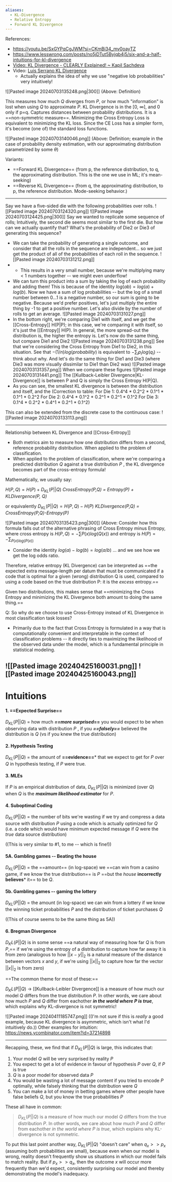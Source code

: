 ```yaml
---
aliases:
  - KL-Divergence
  - Relative Entropy
  - Forward KL Divergence
---
```

References:
- https://youtu.be/SxGYPqCgJWM?si=CKmBi34_mv0oayTZ
- https://www.lesswrong.com/posts/no5jDTut5Byjqb4j5/six-and-a-half-intuitions-for-kl-divergence
- [Video: KL Divergence - CLEARLY Explained! ~ Kapil Sachdeva](https://youtu.be/9_eZHt2qJs4?si=SveGupYXpPJ5VOHe)
- Video: [Luis Serrano KL Divergence](https://www.youtube.com/watch?v=sjgZxuCm_8Q&list=WL&index=24&t=9s)
	- Actually explains the idea of why we use "negative lob probabilities" very intuitively!

![[Pasted image 20240703135248.png|300]]
(Above: Definition)

This measures how much $Q$ diverges from $P$, or how much "information" is lost when using $Q$ to approximate $P$. KL Divergence is in the \[0, $\infty$\], and 0 only if p=q.
Captures distances between probability distributions. It is a ==non-symmetric measure==.
Minimizing the Cross Entropy Loss is equivalent to minimizing the KL loss. Since the CE Loss has a simpler form, it's become (one of) the standard loss functions.

![[Pasted image 20240703140046.png]]
(Above: Definition; example in the case of probability density estimation, with our approximating distribution parametrized by some $\theta$)

Variants:
- ==Forward KL Divergence== (from p, the reference distribution, to q, the approximating distribution. This is the one we use in ML; it's mean-seeking)
- ==Reverse KL Divergence== (from q, the approximating distribution, to p, the reference distribution. Mode-seeking behavior.)

---

Say we have a five-sided die with the following probabilities over rolls.
![[Pasted image 20240703124320.png]]
![[Pasted image 20240703124425.png|300]]
Say we wanted to replicate some sequence of rolls; Intuitively, the second die seems most similar to the first die. But how can we actually quantify that? What's the probability of Die2 or Die3 of generating this sequence?
- We can take the probability of generating a single outcome, and consider that all the rolls in the sequence are independent... so we just get the product of all of the probabilities of each roll in the sequence. 
![[Pasted image 20240703131212.png]]
- - This results in a very small number, because we're multiplying many < 1 numbers together -- we might even underflow! 
- We can turn this product into a sum by taking the log of each probability and adding them! This is because of the identity $log(ab) = log(a) + log(b)$. Now we have a sum of log probabilities -- but the log of a small number between 0...1 is a negative number, so our sum is going to be negative. Because we'd prefer positives, let's just multiply the entire thing by -1 to get a positive number. Let's also divide by the number of rolls to get an average.
![[Pasted image 20240703131027.png]]
- In the bottom right, we're comparing Die1 with itself, and we get the [[Cross-Entropy]] H(P|P); in this case, we're comparing it with itself, so it's just the [[Entropy]] H(P). In general, the more spread-out the distribution is, the higher the entropy is.
Let's now do the same thing, but compare Die1 and Die2
![[Pasted image 20240703131238.png]]
See that we're considering the Cross Entropy from Die1 to Die2, in this situation. See that $-(1/n)log(probability)$ is equivalent to $-\sum_i{p_ilog(q_i)}$ -- think about why.
And let's do the same thing for Die1 and Die3 (where Die3 was more visually dissimilar to Die1 than Die2 was)
![[Pasted image 20240703131357.png]]
When we compare these figures
![[Pasted image 20240703131441.png]]
The [[Kullback-Leibler Divergence|KL-Divergence]] is between P and Q is simply the Cross Entropy H(P|Q).
- As you can see, the smallest KL divergence is between the distribution and itself, and the 
(Correction to table: For Die 1: 0.4^4 * 0.2^2 * 0.1^1 * 0.1^1 * 0.2^2 For Die 2: 0.4^4 * 0.1^2 * 0.2^1 * 0.2^1 * 0.1^2 For Die 3: 0.1^4 * 0.2^2 * 0.4^1 * 0.2^1 * 0.1^2)

This can also be extended from the discrete case to the continuous case:
![[Pasted image 20240703133113.png]]


- ---
Relationship between KL Divergence and [[Cross-Entropy]]
- Both metrics aim to measure how one distribution differs from a second, reference probability distribution. When applied to the problem of classification.
- When applied to the problem of classification, where we're comparing a predicted distribution $Q$ against a true distribution $P$ , the KL divergence becomes part of the cross-entropy formula!

Mathematically, we usually say:

$H(P, Q) = H(P) + D_{KL}(P||Q)$ 
*CrossEntropy(P,Q) = Entropy(P) + KLDivergence(P, Q)*

or equivalently
$D_{KL}(P||Q) = H(P,Q) -  H(P)$ 
*KLDivergence(P,Q) = CrossEntropy(P,Q)-Entropy(P)*

![[Pasted image 20240703135423.png|300]]
(Above: Consider how this formula falls out of the alternative phrasing of Cross Entropy minus Entropy, where cross entropy is $H(P,Q) = -\sum{P(x)log(Q(x))}$  and entropy is $H(P) = -\sum_{P(x)log(P(x))}$ 
- Consider the identity $log(a) - log(b)  = log(a/b)$ ... and we see how we get the log odds ratio.

Therefore, relative entropy (KL Divergence) can be interpreted as ==the expected extra message-length per datum that must be communicated if a code that is optimal for a given (wrong) distribution Q is used, compared to using a code based on the true distribution P: it is the _excess_ entropy.==

Given two distributions, this makes sense that ==minimizing the Cross Entropy and minimizing the KL Divergence both amount to doing the same thing.==

Q: So why do we choose to use Cross-Entropy instead of KL Divergence in most classification task losses?
- Primarily due to the fact that Cross Entropy is formulated in a way that is computationally convenient and interpretable in the context of classification problems -- it directly ties to maximizing the likelihood of the observed data under the model, which is a fundamental principle in statistical modeling.


![[Pasted image 20240425160031.png]]
![[Pasted image 20240425160043.png]]
----

# Intuitions
#### 1. ==Expected Surprise==

$D_{KL}(P||Q)$  = how much ***==more surprised*==** you would expect to be when observing data with distribution $P$ , if you ***==falsely==*** believed the distribution is $Q$ (vs if you knew the true distribution)

#### 2. Hypothesis Testing

$D_{KL}(P||Q)$  = the amount of **==evidence==*** that we expect to get for $P$ over $Q$ in hypothesis testing, if $P$ were true.

#### 3. MLEs

If $P$ is an empirical distribution of data, $D_{KL}(P||Q)$ is minimized (over $Q$) when $Q$ is the ***maximum likelihood estimator*** for $P$.

#### 4. Suboptimal Coding

$D_{KL}(P||Q)$  = the number of bits we're wasting if we try and compress a data source with distribution $P$ using a code which is actually optimized for $Q$ (i.e. a code which would have minimum expected message if $Q$ were the *true* data source distribution)

((This is very similar to #1, to me -- which is fine!))

#### 5A. Gambling games -- Beating the house

$D_{KL}(P||Q)$  = the ==amount== (in log-space) we ==can win from a casino game, if we know the true distribution== is $P$ ==but the *house* **incorrectly believes*** it== to be $Q$.

#### 5b. Gambling games -- gaming the lottery

$D_{KL}(P||Q)$  = the amount (in log-space) we can win from a lottery if we know the winning ticket probabilities $P$ and the distribution of ticket purchases $Q$

((This of course seems to be the same thing as 5A))

#### 6. Bregman Divergence

$D_KL(P||Q)$ is in some sense ==a natural way of measuring how far $Q$ is from $P$,== if we're using the entropy of a distribution to capture how far away it is from zero (analogous to how $||x - y||_2$ is a natural measure of the distance between vectors $x$ and $y$, if we're using $||x||_2$ to capture how far the vector $||x||_2$ is from zero)


==The common theme for most of these:==

$D_KL(P||Q)$  -> [[Kullback-Leibler Divergence]] is a measure of how much our model $Q$ differs from the true distribution $P$. In other words, we care about how much $P$ and $Q$ differ from eachother ***in the world where P is true***, which explains why KL-divergence is not symmetric!


![[Pasted image 20240411185747.png]]
((I'm not sure if this is *really* a good example, because KL divergence is asymmetric, which isn't what I'd intuitively do.))
Other examples for intuition: https://news.ycombinator.com/item?id=37214898


---

Recapping, these, we find that if $D_{KL}(P||Q)$ is large, this indicates that:
1. Your model $Q$ will be very surprised by reality $P$
2. You expect to get a lot of evidence in favour of hypothesis $P$ over $Q$, if $P$ is true
3. $Q$ is a poor model for observed data $P$ 
4. You would be wasting a lot of message content if you tried to encode $P$ optimally, while falsely thinking that the distribution were $Q$ 
5. You can make a lot of money in betting games where other people have false beliefs $Q$, but you know the true probabilities $P$

These all have in common:
> $D_{KL}(P||Q)$ is a measure of how much our model $Q$ differs from the true distribution $P$. In other words, we care about how much $P$ and $Q$ differ from eachother *in the world where $P$ is true*, which explains why KL-divergence is not symmetric.

To put this last point another way, $D_{KL}(P||Q)$  "doesn't care" when $q_x >> p_x$ (assuming both probabilities are small), because even when our model is wrong, reality doesn't frequently show us situations in which our model fails to match reality. But if $p_x >> q_x$, then the outcome $x$ will occur more frequently than we'd expect, consistently surprising our model and thereby demonstrating the model's inadequacy.
